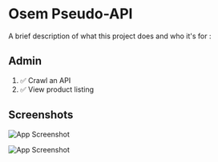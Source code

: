 # Osem Pseudo-API

A brief description of what this project does and who it's for :


## Admin
1. ✅ Crawl an API
2. ✅ View product listing



## Screenshots

![App Screenshot](https://i.imgur.com/3y9mPJN.png)

![App Screenshot](https://i.imgur.com/WJgQ2iy.png)


